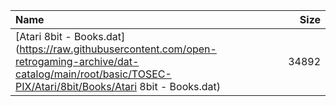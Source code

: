 |Name|Size|
|:---|---:|
|[Atari 8bit - Books.dat](https://raw.githubusercontent.com/open-retrogaming-archive/dat-catalog/main/root/basic/TOSEC-PIX/Atari/8bit/Books/Atari 8bit - Books.dat)|34892|

